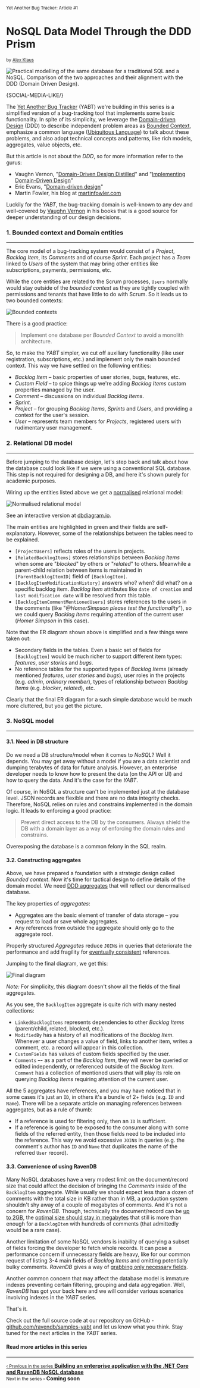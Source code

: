 <p><small class="series-name">Yet Another Bug Tracker: Article #1</small></p>
<h1>NoSQL Data Model Through the DDD Prism</h1>
<small>by <a href="https://alex-klaus.com" target="_blank" rel="nofollow">Alex Klaus</a></small>

![Practical modelling of the same database for a traditional SQL and a NoSQL. Comparison of the two approaches and their alignment with the DDD (Domain Driven Design).](images/nosql-data-model-through-ddd-prism.jpg)

{SOCIAL-MEDIA-LIKE/}

<p>The <a href="https://github.com/ravendb/samples-yabt" target="_blank" rel="nofollow">Yet Another Bug Tracker</a> (YABT) we're building in this series is a simplified version of a bug-tracking tool that implements some basic functionality. In spite of its simplicity, we leverage the <a href="https://en.wikipedia.org/wiki/Domain-driven_design" target="_blank" rel="nofollow">Domain-driven Design</a> (DDD) to describe independent problem areas as <a href="https://martinfowler.com/bliki/BoundedContext.html" target="_blank" rel="nofollow">Bounded Context</a>, emphasize a common language (<a href="https://martinfowler.com/bliki/UbiquitousLanguage.html" target="_blank" rel="nofollow">Ubiquitous Language</a>) to talk about these problems, and also adopt technical concepts and patterns, like rich models, aggregates, value objects, etc.</p>

But this article is not about the *DDD*, so for more information refer to the gurus:

<ul>
    <li class="margin-top-xs">Vaughn Vernon, "<a href="https://www.amazon.com/Domain-Driven-Design-Distilled-Vaughn-Vernon/dp/0134434420" target="_blank" rel="nofollow">Domain-Driven Design Distilled</a>" and "<a href="https://www.amazon.com/gp/product/B00BCLEBN8" target="_blank" rel="nofollow">Implementing Domain-Driven Design</a>"</li>
    <li class="margin-top-xs">Eric Evans, "<a href="https://www.amazon.com/exec/obidos/ASIN/0321125215" target="_blank" rel="nofollow">Domain-driven design</a>"</li>
    <li class="margin-top-xs">Martin Fowler, his blog at <a href="https://martinfowler.com/tags/domain%20driven%20design.html" target="_blank" rel="nofollow">martinfowler.com</a></li>
</ul>

<p>Luckily for the <em>YABT</em>, the bug-tracking domain is well-known to any dev and well-covered by <a href="https://vaughnvernon.co" target="_blank" rel="nofollow">Vaughn Vernon</a> in his books that is a good source for deeper understanding of our design decisions.</p>

### 1. Bounded context and Domain entities
<hr style="border-color:rgba(34,37,43,.15);">

The core model of a bug-tracking system would consist of a *Project*, *Backlog Item*, its *Comments* and of course *Sprint*. Each project has a *Team* linked to *Users* of the system that may bring other entities like subscriptions, payments, permissions, etc.

While the core entities are related to the Scrum processes, `Users` normally would stay outside of the *bounded context* as they are tightly coupled with permissions and tenants that have little to do with Scrum. So it leads us to two bounded contexts:

<div class="margin-top-sm margin-bottom-sm">
    <img src="images/yabt1/1.png" class="img-responsive m-0-auto" alt="Bounded contexts"/>
</div>

There is a good practice:

> Implement one database per *Bounded Context* to avoid a monolith architecture.

So, to make the *YABT* simpler, we cut off auxiliary functionality (like user registration, subscriptions, etc.) and implement only the main bounded context. This way we have settled on the following entities:

<ul>
    <li class="margin-top-xs">
        <em>Backlog Item</em> – basic properties of user stories, bugs, features, etc.
    </li>
    <li class="margin-top-xs">
        <em>Custom Field</em> – to spice things up we're adding <em>Backlog Items</em> custom properties managed by the user.
    </li>
    <li class="margin-top-xs">
        <em>Comment</em> – discussions on individual <em>Backlog Items</em>.
    </li>
    <li class="margin-top-xs">
        <em>Sprint</em>.
    </li>
    <li class="margin-top-xs">
        <em>Project</em> – for grouping <em>Backlog Items</em>, <em>Sprints</em> and <em>Users</em>, and providing a context for the user's session.
    </li>
    <li class="margin-top-xs">
        <em>User</em> – represents team members for <em>Projects</em>, registered users with rudimentary user management.
    </li>
</ul>

### 2. Relational DB model
<hr style="border-color:rgba(34,37,43,.15);">

Before jumping to the database design, let's step back and talk about how the database could look like if we were using a conventional SQL database. This step is not required for designing a DB, and here it's shown purely for academic purposes.

<p>Wiring up the entities listed above we get a <a href="https://en.wikipedia.org/wiki/Database_normalization" target="_blank" rel="nofollow">normalised</a> relational model:

<div class="margin-top-sm margin-bottom-sm">
    <img src="images/yabt1/2.png" class="img-responsive m-0-auto" alt="Normalised relational model"/>
</div>

<p>See an interactive version at <a href="https://dbdiagram.io/d/5f014b310425da461f04411f" target="_blank" rel="nofollow">dbdiagram.io</a>.</p>

The main entities are highlighted in green and their fields are self-explanatory. However, some of the relationships between the tables need to be explained.

<ul>
    <li class="margin-top-xs"><code>[ProjectUsers]</code> reflects roles of the users in projects.</li>
    <li class="margin-top-xs"><code>[RelatedBacklogItems]</code> stores relationships between <em>Backlog Items</em> when some are "<em>blocked</em>" by others or "<em>related</em>" to others. Meanwhile a parent-child relation between items is maintained in <code>[ParentBacklogItemID]</code> field of <code>[BacklogItem]</code>.</li>
    <li class="margin-top-xs"><code>[BacklogItemModificationHistory]</code> answers who? when? did what? on a specific backlog item. <em>Backlog Item</em> attributes like <code>date of creation</code> and <code>last modification date</code> will be resolved from this table.</li>
    <li class="margin-top-xs"><code>[BacklogItemCommentMentionedUsers]</code> stores references to the users in the comments (like "<em>@HomerSimpson please test the functionality</em>"), so we could query <em>Backlog Items</em> requiring attention of the current user (<em>Homer Simpson</em> in this case).</li>
</ul>

Note that the ER diagram shown above is simplified and a few things were taken out:

<ul>
    <li class="margin-top-xs">Secondary fields in the tables. Even a basic set of fields for <code>[BacklogItem]</code> would be much richer to support different item types: <em>features</em>, <em>user stories</em> and <em>bugs</em>.</li>
    <li class="margin-top-xs">No reference tables for the supported types of <em>Backlog Items</em> (already mentioned <em>features</em>, <em>user stories</em> and <em>bugs</em>), user roles in the projects (e.g. <em>admin</em>, <em>ordinary member</em>), types of relationship between <em>Backlog Items</em> (e.g. <em>blocker</em>, <em>related</em>), etc.</li>
</ul>

Clearly that the final ER diagram for a such simple database would be much more cluttered, but you get the picture.

### 3. NoSQL model
<hr style="border-color:rgba(34,37,43,.15);">

#### 3.1. Need in DB structure

Do we need a DB structure/model when it comes to *NoSQL*? Well it depends. You may get away without a model if you are a data scientist and dumping terabytes of data for future analysis. However, an enterprise developer needs to know how to present the data (on the API or UI) and how to query the data. And it's the case for the *YABT*.

Of course, in NoSQL a structure can't be implemented just at the database level. JSON records are flexible and there are no data integrity checks. Therefore, NoSQL relies on rules and constrains implemented in the domain logic. It leads to enforcing a good practice:

> Prevent direct access to the DB by the consumers. Always shield the DB with a domain layer as a way of enforcing the domain rules and constrains.

Overexposing the database is a common felony in the SQL realm.

#### 3.2. Constructing aggregates

<p>Above, we have prepared a foundation with a strategic design called <em>Bounded context</em>. Now it's time for tactical design to define details of the domain model. We need <a href="https://martinfowler.com/bliki/DDD_Aggregate.html" target="_blank" rel="nofollow">DDD aggregates</a> that will reflect our denormalised database.</p>

The key properties of *aggregates*:

<ul>
    <li class="margin-top-xs">Aggregates are the basic element of transfer of data storage – you request to load or save whole aggregates.</li>
    <li class="margin-top-xs">Any references from outside the aggregate should only go to the aggregate root.</li>
</ul>

<p>Properly structured <em>Aggregates</em> reduce <code>JOIN</code>s in queries that deteriorate the performance and add fragility for <a href="https://en.wikipedia.org/wiki/Eventual_consistency" target="_blank" rel="nofollow">eventually consistent</a> references.</p>

Jumping to the final diagram, we get this:

<div class="margin-top-sm margin-bottom-sm">
    <img src="images/yabt1/3.png" class="img-responsive m-0-auto" alt="Final diagram"/>
</div>

*Note:* For simplicity, this diagram doesn't show all the fields of the final aggregates.

As you see, the `BacklogItem` aggregate is quite rich with many nested collections:

<ul>
    <li class="margin-top-xs"><code>LinkedBacklogItems</code> represents dependencies to other <em>Backlog Items</em> (parent/child, related, blocked, etc.).</li>
    <li class="margin-top-xs"><code>ModifiedBy</code> has a history of all modifications of the <em>Backlog Item</em>. Whenever a user changes a value of field, links to another item, writes a comment, etc. a record will appear in this collection.</li>
    <li class="margin-top-xs"><code>CustomFields</code> has values of custom fields specified by the user.</li>
    <li class="margin-top-xs"><code>Comments</code> –- as a part of the <em>Backlog Item</em>, they will never be queried or edited independently, or referenced outside of the <em>Backlog Item</em>. <code>Comment</code> has a collection of mentioned users that will play its role on querying <em>Backlog Items</em> requiring attention of the current user.</li>
</ul>

All the 5 aggregates have references, and you may have noticed that in some cases it's just an `ID`, in others it's a bundle of 2+ fields (e.g. `ID` and `Name`). There will be a separate article on managing references between aggregates, but as a rule of thumb:

<ul>
    <li class="margin-top-xs">If a reference is used for filtering only, then an <code>ID</code> is sufficient.</li>
    <li class="margin-top-xs">If a reference is going to be exposed to the consumer along with some fields of the referred entity, then those fields need to be included into the reference. This way we avoid excessive <code>JOIN</code>s in queries (e.g. the comment's author has <code>ID</code> and <code>Name</code> that duplicates the name of the referred <code>User</code> record).</li>
</ul>

#### 3.3. Convenience of using RavenDB

<p>Many NoSQL databases have a very modest limit on the document/record size that could affect the decision of bringing the <em>Comments</em> inside of the <code>BacklogItem</code> aggregate. While usually we should expect less than a dozen of comments with the total size in KB rather than in MB, a production system shouldn't shy away of a couple of megabytes of comments. And it's not a concern for <em>RavenDB</em>. Though, technically the document/record can be <a href="https://ayende.com/blog/156865/ravendb-net-memory-management-and-variable-size-obese-documents" target="_blank" rel="nofollow">up to 2GB</a>, the <a href="https://stackoverflow.com/a/45031998/968003" target="_blank" rel="nofollow">optimal size should stay in megabytes</a> that still is more than enough for a <code>BacklogItem</code> with hundreds of comments (that admittedly would be a rare case).

Another limitation of some NoSQL vendors is inability of querying a subset of fields forcing the developer to fetch whole records. It can pose a performance concern if unnecessary fields are heavy, like for our common request of listing 3-4 main fields of <em>Backlog Items</em> and omitting potentially bulky comments. <em>RavenDB</em> gives a way of <a href="https://ravendb.net/docs/article-page/latest/csharp/client-api/session/querying/how-to-project-query-results">grabbing only necessary fields</a>.</p>

Another common concern that may affect the database model is immature indexes preventing certain filtering, grouping and data aggregation. Well, <em>RavenDB</em> has got your back here and we will consider various scenarios involving indexes in the *YABT* series.

That's it.

<p>Check out the full source code at our repository on GitHub - <a href="https://github.com/ravendb/samples-yabt" target="_blank" rel="nofollow">github.com/ravendb/samples-yabt</a> and let us know what you think. Stay tuned for the next articles in the <em>YABT</em> series.</p>

<h4 class="margin-top">Read more articles in this series</h4>
<hr style="border-color:rgba(34,37,43,.15);">
<div class="series-nav">
    <a href="https://ravendb.net/articles/building-application-with-net-core-and-ravendb-nosql-database">
        <div class="nav-btn margin-bottom-xs">
            <small>‹ Previous in the series</small>
            <strong class="previous">Building an enterprise application with the .NET Core and RavenDB NoSQL database</strong>
        </div>
    </a>
    <div class="nav-btn disabled margin-bottom-xs">
        <small>Next in the series ›</small>
        <strong class="next">Coming soon</strong>
    </div>
</div>